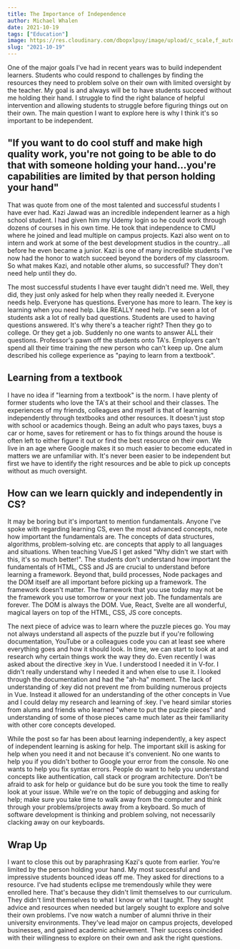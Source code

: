 ```yaml
---
title: The Importance of Independence  
author: Michael Whalen
date: 2021-10-19
tags: ["Education"]
image: https://res.cloudinary.com/dbopxlpuy/image/upload/c_scale,f_auto,q_auto,w_800/v1650996019/Articles/joanna-kosinska-LAaSoL0LrYs-unsplash_sbedkc.jpg
slug: "2021-10-19" 
---
```


One of the major goals I've had in recent years was to build independent learners. Students who could respond to challenges by finding the resources they need to problem solve on their own with limited oversight by the teacher. My goal is and always will be to have students succeed without me holding their hand. I struggle to find the right balance of helpful intervention and allowing students to struggle before figuring things out on their own. The main question I want to explore here is why I think it's so important to be independent. 

## "If you want to do cool stuff and make high quality work, you're not going to be able to do that with someone holding your hand...you're capabilities are limited by that person holding your hand"

That was quote from one of the most talented and successful students I have ever had. Kazi Jawad was an incredible independent learner as a high school student. I had given him my Udemy login so he could work through dozens of courses in his own time. He took that independence to CMU where he joined and lead multiple on campus projects. Kazi also went on to intern and work at some of the best development studios in the country...all before he even became a junior. Kazi is one of many incredible students I've now had the honor to watch succeed beyond the borders of my classroom. So what makes Kazi, and notable other alums, so successful? They don't need help until they do. 

The most successful students I have ever taught didn't need me. Well, they did, they just only asked for help when they really needed it. Everyone needs help. Everyone has questions. Everyone has more to learn. The key is learning when you need help. Like REALLY need help. I've seen a lot of students ask a lot of really bad questions. Students are used to having questions answered. It's why there's a teacher right? Then they go to college. Or they get a job. Suddenly no one wants to answer ALL their questions. Professor's pawn off the students onto TA's. Employers can't spend all their time training the new person who can't keep up. One alum described his college experience as "paying to learn from a textbook".

## Learning from a textbook

I have no idea if "learning from a textbook" is the norm. I have plenty of former students who love the TA's  at their school and their classes. The experiences of my friends, colleagues and myself is that of learning independently through textbooks and other resources. It doesn't just stop with school or academics though. Being an adult who pays taxes, buys a car or home, saves for retirement or has to fix things around the house is often left to either figure it out or find the best resource on their own. We live in an age where Google makes it so much easier to become educated in matters we are unfamiliar with. It's never been easier to be independent but first we have to identify the right resources and be able to pick up concepts without as much oversight. 

## How can we learn quickly and independently in CS?

It may be boring but it's important to mention fundamentals. Anyone I've spoke with regarding learning CS, even the most advanced concepts, note how important the fundamentals are. The concepts of data structures, algorithms, problem-solving etc. are concepts that apply to all languages and situations. When teaching VueJS I get asked "Why didn't we start with this, it's so much better!". The students don't understand how important the fundamentals of HTML, CSS and JS are crucial to understand before learning a framework. Beyond that, build processes, Node packages and the DOM itself are all important before picking up a framework. The framework doesn't matter. The framework that you use today may not be the framework you use tomorrow or your next job. The fundamentals are forever. The DOM is always the DOM. Vue, React, Svelte are all wonderful, magical layers on top of the HTML, CSS, JS core concepts. 

The next piece of advice was to learn where the puzzle pieces go. You may not always understand all aspects of the puzzle but if you're following documentation, YouTube or a colleagues code you can at least see where everything goes and how it should look. In time, we can start to look at and research why certain things work the way they do. Even recently I was asked about the directive :key in Vue. I understood I needed it in V-for. I didn't really understand why I needed it and when else to use it. I looked through the documentation and had the "ah-ha" moment. The lack of understanding of :key did not prevent me from building numerous projects in Vue. Instead it allowed for an understanding of the other concepts in Vue and I could delay my research and learning of :key. I've heard similar stories from alums and friends who learned "where to put the puzzle pieces" and understanding of some of those pieces came  much later as their familiarity with other core concepts developed. 

While the post so far has been about learning independently, a key aspect of independent learning is asking for help. The important skill is asking for help when you need it and not because it's convenient. No one wants to help you if you didn't bother to Google your error from the console. No one wants to help you fix syntax errors. People do want to help you understand concepts like authentication, call stack or program architecture. Don't be afraid to ask for help or guidance but do be sure you took the time to really look at your issue. While we're on the topic of debugging and asking for help; make sure you take time to walk away from the computer and think through your problems/projects away from a keyboard. So much of software development is thinking and problem solving, not necessarily clacking away on our keyboards. 

## Wrap Up

 I want to close this out by paraphrasing Kazi's quote from earlier. You're limited by the person holding your hand. My most successful and impressive students bounced ideas off me. They asked for directions to a resource. I've had students eclipse me tremendously while they were enrolled here. That's because they didn't limit themselves to our curriculum. They didn't limit themselves to what I know or what I taught. They sought advice and resources when needed but largely sought to explore and solve their own problems. I've now watch a number of alumni thrive in their university environments. They've lead major on campus projects, developed businesses, and gained academic achievement. Their success coincided with their willingness to explore on their own and ask the right questions.
